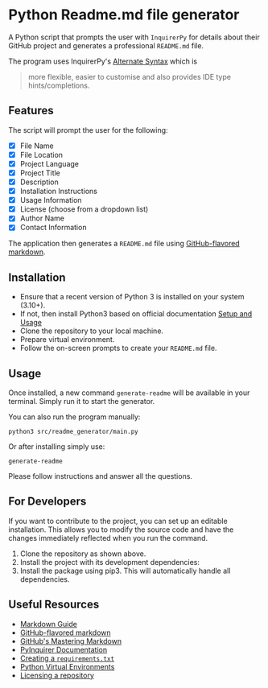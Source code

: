 # Python Readme.md file generator

A Python script that prompts the user with `InquirerPy` for details about their GitHub project and generates a
professional `README.md` file.

The program uses InquirerPy's [Alternate Syntax](https://inquirerpy.readthedocs.io/en/latest/#alternate-syntax) which is
> more flexible, easier to customise and also provides IDE type hints/completions.

## Features

The script will prompt the user for the following:

* [X] File Name
* [X] File Location
* [X] Project Language
* [X] Project Title
* [X] Description
* [X] Installation Instructions
* [X] Usage Information
* [X] License (choose from a dropdown list)
* [X] Author Name
* [X] Contact Information

The application then generates a `README.md` file using [GitHub-flavored markdown](https://github.github.com/gfm/).

## Installation

- Ensure that a recent version of Python 3 is installed on your system (3.10+).
- If not, then install Python3 based on official
  documentation [Setup and Usage](https://docs.python.org/3.13/using/index.html)
- Clone the repository to your local machine.
- Prepare virtual environment.
- Follow the on-screen prompts to create your `README.md` file.

## Usage

Once installed, a new command `generate-readme` will be available in your terminal.
Simply run it to start the generator.

You can also run the program manually:

    python3 src/readme_generator/main.py

Or after installing simply use:

    generate-readme

Please follow instructions and answer all the questions.

## For Developers

If you want to contribute to the project, you can set up an editable installation.
This allows you to modify the source code and have the changes immediately reflected
when you run the command.

1. Clone the repository as shown above.
2. Install the project with its development dependencies:
3. Install the package using pip3. This will automatically handle all dependencies.

## Useful Resources

- [Markdown Guide](https://www.markdownguide.org/basic-syntax/)
- [GitHub-flavored markdown](https://github.github.com/gfm/)
- [GitHub's Mastering Markdown](https://guides.github.com/features/mastering-markdown/)
- [PyInquirer Documentation](https://github.com/CITGuru/PyInquirer)
- [Creating a `requirements.txt`](https://pip.pypa.io/en/stable/user_guide/#requirements-files)
- [Python Virtual Environments](https://docs.python.org/3/library/venv.html)
- [Licensing a repository](https://docs.github.com/en/repositories/managing-your-repositorys-settings-and-features/customizing-your-repository/licensing-a-repository)
